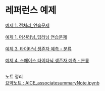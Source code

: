 # 레퍼런스 예제 <br> 
[예제 1. 전처리_연습문제](https://github.com/venture21/AICE-associate/blob/main/%EC%98%88%EC%A0%9C1.%EC%A0%84%EC%B2%98%EB%A6%AC_%ED%80%B4%EC%A6%88%EC%A0%95%EB%8B%B5%ED%8F%AC%ED%95%A8.ipynb) <br><br>
[예제 1. 머신러닝_딥러닝 연습문제](https://github.com/venture21/AICE-associate/blob/main/%EC%98%88%EC%A0%9C1.%EB%A8%B8%EC%8B%A0%EB%9F%AC%EB%8B%9D_%EB%94%A5%EB%9F%AC%EB%8B%9D_%ED%80%B4%EC%A6%88%EC%A0%95%EB%8B%B5.ipynb) <br><br>
[예제 3. 타이타닉 생존자 예측 - 분류](https://github.com/venture21/AICE-associate/blob/main/%EC%98%88%EC%A0%9C3.Titanic%EC%83%9D%EC%A1%B4%EC%9E%90%EC%98%88%EC%B8%A1-%EB%B6%84%EB%A5%98.ipynb) <br><br>
[예제 4. 스페이스 타이타닉 생존자 예측 - 분류](https://github.com/venture21/AICE-associate/blob/main/%EC%98%88%EC%A0%9C4.SpaceTitanic%EC%83%9D%EC%A1%B4%EC%9E%90%EC%98%88%EC%B8%A1-%EB%B6%84%EB%A5%98.ipynb) <br><br>

노트 정리 <br>
[요약노트 : AICE_associatesummaryNote.ipynb](https://github.com/venture21/AICE-associate/blob/main/AICE_associatesummaryNote.ipynb)
